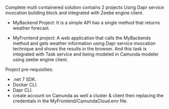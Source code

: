Complete multi containered solution contains 2 projects Using Dapr service invocation building block and integrated with Zeebe engine client.

- MyBackend Project:
  It is a simple API has a single method that returns weather forecast.
  
- MyFrontend project:
  A web application that calls the MyBackends method and gets weather information using Dapr service invocation technique and shows the results in the browser.
  And this task is integrated with Task service and being modeled in Camunda modeler using zeebe engine client.
  
  
 Project pre-requisities:
 - .net 7 SDK.
 - Docker CLI.
 - Dapr CLI.
 - create account on Camunda as well a cluster & client then replacing the credentials in the MyFrontend/CamundaCloud.env file.
